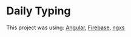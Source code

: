 # Daily Typing

This project was using: [Angular](https://github.com/angular/angular-cli), [Firebase](https://github.com/firebase), [ngxs](https://github.com/ngxs)     
